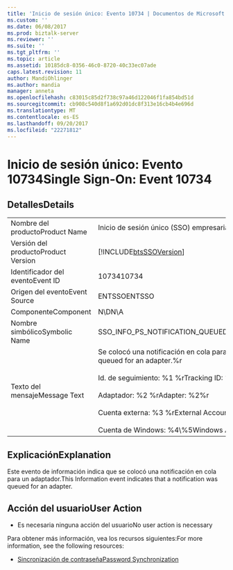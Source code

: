 ```yaml
---
title: 'Inicio de sesión único: Evento 10734 | Documentos de Microsoft'
ms.custom: ''
ms.date: 06/08/2017
ms.prod: biztalk-server
ms.reviewer: ''
ms.suite: ''
ms.tgt_pltfrm: ''
ms.topic: article
ms.assetid: 10185dc8-0356-46c0-8720-40c33ec07ade
caps.latest.revision: 11
author: MandiOhlinger
ms.author: mandia
manager: anneta
ms.openlocfilehash: c83015c85d2f738c97a46d122046f1fa854bd51d
ms.sourcegitcommit: cb908c540d8f1a692d01dc8f313e16cb4b4e696d
ms.translationtype: MT
ms.contentlocale: es-ES
ms.lasthandoff: 09/20/2017
ms.locfileid: "22271812"
---
```

# <a name="single-sign-on-event-10734"></a><span data-ttu-id="80359-102">Inicio de sesión único: Evento 10734</span><span class="sxs-lookup"><span data-stu-id="80359-102">Single Sign-On: Event 10734</span></span>
## <a name="details"></a><span data-ttu-id="80359-103">Detalles</span><span class="sxs-lookup"><span data-stu-id="80359-103">Details</span></span>  
  
|||  
|-|-|  
|<span data-ttu-id="80359-104">Nombre del producto</span><span class="sxs-lookup"><span data-stu-id="80359-104">Product Name</span></span>|<span data-ttu-id="80359-105">Inicio de sesión único (SSO) empresarial</span><span class="sxs-lookup"><span data-stu-id="80359-105">Enterprise Single Sign-On</span></span>|  
|<span data-ttu-id="80359-106">Versión del producto</span><span class="sxs-lookup"><span data-stu-id="80359-106">Product Version</span></span>|[!INCLUDE[btsSSOVersion](../includes/btsssoversion-md.md)]|  
|<span data-ttu-id="80359-107">Identificador del evento</span><span class="sxs-lookup"><span data-stu-id="80359-107">Event ID</span></span>|<span data-ttu-id="80359-108">10734</span><span class="sxs-lookup"><span data-stu-id="80359-108">10734</span></span>|  
|<span data-ttu-id="80359-109">Origen del evento</span><span class="sxs-lookup"><span data-stu-id="80359-109">Event Source</span></span>|<span data-ttu-id="80359-110">ENTSSO</span><span class="sxs-lookup"><span data-stu-id="80359-110">ENTSSO</span></span>|  
|<span data-ttu-id="80359-111">Componente</span><span class="sxs-lookup"><span data-stu-id="80359-111">Component</span></span>|<span data-ttu-id="80359-112">N\D</span><span class="sxs-lookup"><span data-stu-id="80359-112">N\A</span></span>|  
|<span data-ttu-id="80359-113">Nombre simbólico</span><span class="sxs-lookup"><span data-stu-id="80359-113">Symbolic Name</span></span>|<span data-ttu-id="80359-114">SSO_INFO_PS_NOTIFICATION_QUEUED</span><span class="sxs-lookup"><span data-stu-id="80359-114">SSO_INFO_PS_NOTIFICATION_QUEUED</span></span>|  
|<span data-ttu-id="80359-115">Texto del mensaje</span><span class="sxs-lookup"><span data-stu-id="80359-115">Message Text</span></span>|<span data-ttu-id="80359-116">Se colocó una notificación en cola para un adaptador.%r</span><span class="sxs-lookup"><span data-stu-id="80359-116">A notification was queued for an adapter.%r</span></span><br /><br /> <span data-ttu-id="80359-117">Id. de seguimiento: %1 %r</span><span class="sxs-lookup"><span data-stu-id="80359-117">Tracking ID: %1%r</span></span><br /><br /> <span data-ttu-id="80359-118">Adaptador: %2 %r</span><span class="sxs-lookup"><span data-stu-id="80359-118">Adapter: %2%r</span></span><br /><br /> <span data-ttu-id="80359-119">Cuenta externa: %3 %r</span><span class="sxs-lookup"><span data-stu-id="80359-119">External Account: %3%r</span></span><br /><br /> <span data-ttu-id="80359-120">Cuenta de Windows: %4\\%5</span><span class="sxs-lookup"><span data-stu-id="80359-120">Windows Account: %4\\%5</span></span>|  
  
## <a name="explanation"></a><span data-ttu-id="80359-121">Explicación</span><span class="sxs-lookup"><span data-stu-id="80359-121">Explanation</span></span>  
 <span data-ttu-id="80359-122">Este evento de información indica que se colocó una notificación en cola para un adaptador.</span><span class="sxs-lookup"><span data-stu-id="80359-122">This Information event indicates that a notification was queued for an adapter.</span></span>  
  
## <a name="user-action"></a><span data-ttu-id="80359-123">Acción del usuario</span><span class="sxs-lookup"><span data-stu-id="80359-123">User Action</span></span>  
  
-   <span data-ttu-id="80359-124">Es necesaria ninguna acción del usuario</span><span class="sxs-lookup"><span data-stu-id="80359-124">No user action is necessary</span></span>  
  
 <span data-ttu-id="80359-125">Para obtener más información, vea los recursos siguientes:</span><span class="sxs-lookup"><span data-stu-id="80359-125">For more information, see the following resources:</span></span>  
  
-   [<span data-ttu-id="80359-126">Sincronización de contraseña</span><span class="sxs-lookup"><span data-stu-id="80359-126">Password Synchronization</span></span>](../core/password-synchronization2.md)